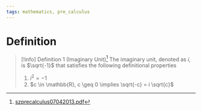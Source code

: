 ```yaml
---
tags: mathematics, pre_calculus
---
```


# Definition

> [!info] Definition 1 (Imaginary Unit)[^1]
> The imaginary unit, denoted as $i$, is $\sqrt{-1}$ that satisfies the following definitional properties
> 1) $i^2 = -1$
> 2) $c \in \mathbb{R}, c \geq 0 \implies \sqrt{-c} = i \sqrt{c}$

[^1]: [szprecalculus07042013.pdf](zotero://open-pdf/library/items/J3667KH4?page=299)